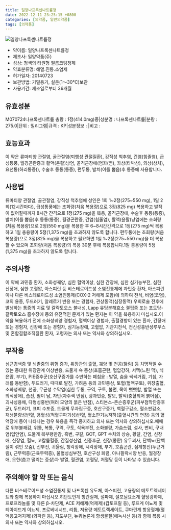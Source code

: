 ```yaml
---
title: 일양나프록센나트륨정
date: 2022-12-11 23:25:15 +0800
categories: [의약품, 일반의약품]
tags: [의약품]
---
```

![일양나프록센나트륨정](https://nedrug.mfds.go.kr/pbp/cmn/itemImageDownload/147426892653100090)

- 약이름: 일양나프록센나트륨정
- 제조사: 일양약품(주)
- 성상: 청색의 타원형 필름코팅정제
- 약효분류명: 해열.진통.소염제
- 허가일자: 20140723
- 보관방법: 기밀용기, 실온(1～30℃)보관
- 사용기간: 제조일로부터 36개월
## 유효성분
M070724나프록센나트륨
총량 : 1정(414.0mg)중|성분명 : 나프록센나트륨|분량 : 275.0|단위 : 밀리그램|규격 : KP|성분정보 : |비고 :
## 효능효과
이 약은 류마티양 관절염, 골관절염(퇴행성 관절질환), 강직성 척추염, 건염(힘줄염), 급성통풍, 월경곤란증과 활액(윤활)낭염, 골격근장애(염좌(삠), 좌상(타박상), 외상(상처), 요천통(허리통증)), 수술후 동통(통증), 편두통, 발치(이를 뽑음)후 통증에 사용합니다.
## 사용법
류마티양 관절염, 골관절염, 강직성 척추염에 성인은 1회 1~2정(275~550 mg), 1일 2회(12시간마다), 급성통풍에는 초회량(처음 복용량)으로 3정(825 mg) 복용하고 발작이 없어질때까지 8시간 간격으로 1정(275 mg)을 복용, 골격근장애, 수술후 동통(통증), 발치(이를 뽑음)후 동통(통증), 월경곤란증, 건염(힘줄염), 활액(윤활)낭염에는 초회량(처음 복용량)으로 2정(550 mg)을 복용한 후 6~8시간간격으로 1정(275 mg)씩 복용하고 1일 총용량이 5정(1,375 mg)을 초과하지 않도록 합니다. 편두통에는 초회량(처음 복용량)으로 3정(825 mg)을 복용하고 필요하면 1일 1~2정(275~550 mg)을 더 복용할 수 있으며 초회량(처음 복용량)의 복용 30분 후에 복용합니다.1일 총용량이 5정(1,375 mg)을 초과하지 않도록 합니다.
## 주의사항
이 약에 과민증 환자, 소화성궤양, 심한 혈액이상, 심한 간장애, 심한 심기능부전, 심한 신장애, 심한 고혈압, 아스피린 등 비스테로이드성 소염진통제에 과민증 환자, 아스피린이나 다른 비스테로이드성 소염진통제(COX-2 저해제 포함)에 의하여 천식, 비염(코염), 코의 용종, 두드러기, 알레르기 반응 또는 경험자, 관상동맥(심장동맥) 우회로술 전후에 발생하는 통증의 치료 및 갈락토오스 불내성, Lapp 유당분해효소 결핍증 또는 포도당-갈락토오스 흡수장애 등의 유전적인 문제가 있는 환자는 이 약을 복용하지 마십시오.이 약을 복용하기 전에 소화성궤양 경험자, 혈액이상 경험자, 출혈경향이 있는 환자, 간장애 또는 경험자, 신장애 또는 경험자, 심기능장애, 고혈압, 기관지천식, 전신성홍반성루푸스 및 혼합결합조직질환 환자, 고령자는 의사 또는 약사와 상의하십시오.
## 부작용
심근경색증 및 뇌졸중의 위험 증가, 위장관의 출혈, 궤양 및 천공(뚫림) 등 치명적일 수 있는 중대한 위장관계 이상반응, 드물게 쇽 증상(호흡곤란, 혈압강하, 서맥(느린 맥), 식은땀, 부기), PIE증후군(호산구증가를 수반하는 폐침윤 : 발열, 숨을 쌕쌕거림, 기침, 가래를 동반함), 두드러기, 때때로 발진, 가려움 등의 과민증상, 토혈(혈액구토), 위장출혈, 소화성궤양, 천공, 무균성 수막염(심한 두통, 구역, 구토, 불면, 목이 뻣뻣함, 발열 또는 의식장애), 습진, 땀이 남, 자반(자주색 반점), 광과민증, 탈모, 발적(충혈되어 붉어짐), 괴사성용해, 다형성홍반(여러 모양의 붉은 반점), 스티븐스-존슨증후군(피부점막안증후군), 두드러기, 표피 수포증, 드물게 무과립구증, 호산구증가, 백혈구감소, 혈소판감소, 재생불량성빈혈, 용혈성(적혈구파괴성)빈혈, 혈소판기능저하(출혈시간의 연장) 등의 혈액장애 등이 나타나는 경우 복용을 즉각 중지하고 의사 또는 약사와 상의하십시오.때때로 위부불쾌감, 위통, 복통, 구역, 구토, 식욕부진, 소화불량, 가슴쓰림, 설사, 변비, 구내염(입안염), 드물게 복부팽만감, 흑변, 구갈, GOT, GPT 수치의 상승, 황달, 간염, 신장애, 신장염, 혈뇨, 고칼륨혈증, 간질성신염, 신증후군, 신장(콩팥) 유두괴사, 단백뇨(단백질이 섞인 오줌), 신부전, 귀울림, 청각장애, 시각장애, 부기, 호흡곤란, 심계항진(두근거림), 근무력증(근육무력증), 울혈성심부전, 호산구성 폐렴, 아나필락시양 반응, 월경장애, 오한(춥고 떨리는 증상)과 발열, 혈관염, 고혈당, 저혈당 등이 나타날 수 있습니다.
## 주의해야 할 약 또는 음식
다른 비스테로이드성 소염진통제 및 나프록센 유도체, 아스피린, 고용량의 메토트렉세이트와 함께 복용하지 마십시오.히단토인계 항간질제, 설파제, 설포닐요소계 혈당강하제, 프로프라놀롤 및 다른 β-차단제, ACE 저해제(억제제)(캅토프릴 등), 루프계 이뇨제 및 티아지드계 이뇨제, 프로베네시드, 리튬, 저용량 메토트렉세이트, 쿠마린계 항응혈제(혈액응고저지제)(와파린 등), 지도부딘, 뉴퀴놀론계 항생물질(에녹사신 등)과 함께 복용 시 의사 또는 약사와 상의하십시오.

